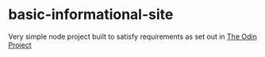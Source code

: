 # basic-informational-site

Very simple node project built to satisfy requirements as set out in
[The Odin Project](https://www.theodinproject.com/lessons/nodejs-basic-informational-site)
